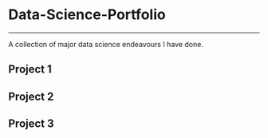 # Data-Science-Portfolio
---
A collection of major data science endeavours I have done. 


## Project 1


## Project 2

## Project 3
